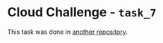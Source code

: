 # Cloud Challenge - `task_7`

This task was done in [another repository](https://github.com/dribmai/dareit-task-terraform).

